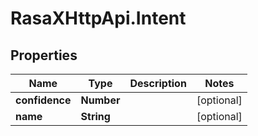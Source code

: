 # RasaXHttpApi.Intent

## Properties

Name | Type | Description | Notes
------------ | ------------- | ------------- | -------------
**confidence** | **Number** |  | [optional] 
**name** | **String** |  | [optional] 


